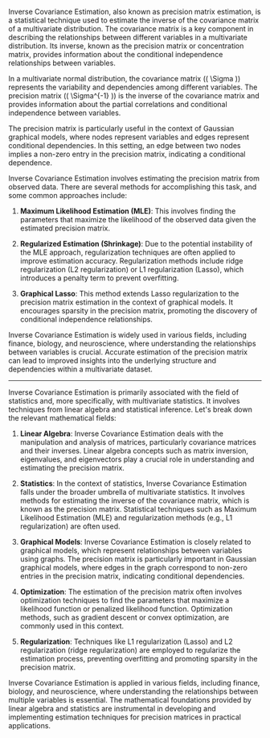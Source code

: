 Inverse Covariance Estimation, also known as precision matrix estimation, is a statistical technique used to estimate the inverse of the covariance matrix of a multivariate distribution. The covariance matrix is a key component in describing the relationships between different variables in a multivariate distribution. Its inverse, known as the precision matrix or concentration matrix, provides information about the conditional independence relationships between variables.

In a multivariate normal distribution, the covariance matrix (\( \Sigma \)) represents the variability and dependencies among different variables. The precision matrix (\( \Sigma^{-1} \)) is the inverse of the covariance matrix and provides information about the partial correlations and conditional independence between variables.

The precision matrix is particularly useful in the context of Gaussian graphical models, where nodes represent variables and edges represent conditional dependencies. In this setting, an edge between two nodes implies a non-zero entry in the precision matrix, indicating a conditional dependence.

Inverse Covariance Estimation involves estimating the precision matrix from observed data. There are several methods for accomplishing this task, and some common approaches include:

1. **Maximum Likelihood Estimation (MLE)**: This involves finding the parameters that maximize the likelihood of the observed data given the estimated precision matrix.

2. **Regularized Estimation (Shrinkage)**: Due to the potential instability of the MLE approach, regularization techniques are often applied to improve estimation accuracy. Regularization methods include ridge regularization (L2 regularization) or L1 regularization (Lasso), which introduces a penalty term to prevent overfitting.

3. **Graphical Lasso**: This method extends Lasso regularization to the precision matrix estimation in the context of graphical models. It encourages sparsity in the precision matrix, promoting the discovery of conditional independence relationships.

Inverse Covariance Estimation is widely used in various fields, including finance, biology, and neuroscience, where understanding the relationships between variables is crucial. Accurate estimation of the precision matrix can lead to improved insights into the underlying structure and dependencies within a multivariate dataset.

---

Inverse Covariance Estimation is primarily associated with the field of statistics and, more specifically, with multivariate statistics. It involves techniques from linear algebra and statistical inference. Let's break down the relevant mathematical fields:

1. **Linear Algebra**: Inverse Covariance Estimation deals with the manipulation and analysis of matrices, particularly covariance matrices and their inverses. Linear algebra concepts such as matrix inversion, eigenvalues, and eigenvectors play a crucial role in understanding and estimating the precision matrix.

2. **Statistics**: In the context of statistics, Inverse Covariance Estimation falls under the broader umbrella of multivariate statistics. It involves methods for estimating the inverse of the covariance matrix, which is known as the precision matrix. Statistical techniques such as Maximum Likelihood Estimation (MLE) and regularization methods (e.g., L1 regularization) are often used.

3. **Graphical Models**: Inverse Covariance Estimation is closely related to graphical models, which represent relationships between variables using graphs. The precision matrix is particularly important in Gaussian graphical models, where edges in the graph correspond to non-zero entries in the precision matrix, indicating conditional dependencies.

4. **Optimization**: The estimation of the precision matrix often involves optimization techniques to find the parameters that maximize a likelihood function or penalized likelihood function. Optimization methods, such as gradient descent or convex optimization, are commonly used in this context.

5. **Regularization**: Techniques like L1 regularization (Lasso) and L2 regularization (ridge regularization) are employed to regularize the estimation process, preventing overfitting and promoting sparsity in the precision matrix.

Inverse Covariance Estimation is applied in various fields, including finance, biology, and neuroscience, where understanding the relationships between multiple variables is essential. The mathematical foundations provided by linear algebra and statistics are instrumental in developing and implementing estimation techniques for precision matrices in practical applications.